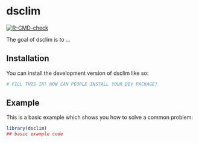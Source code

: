 
# dsclim

<!-- badges: start -->
[![R-CMD-check](https://github.com/dinilu/dsclim/workflows/R-CMD-check/badge.svg)](https://github.com/dinilu/dsclim/actions)
<!-- badges: end -->

The goal of dsclim is to ...

## Installation

You can install the development version of dsclim like so:

``` r
# FILL THIS IN! HOW CAN PEOPLE INSTALL YOUR DEV PACKAGE?
```

## Example

This is a basic example which shows you how to solve a common problem:

``` r
library(dsclim)
## basic example code
```

